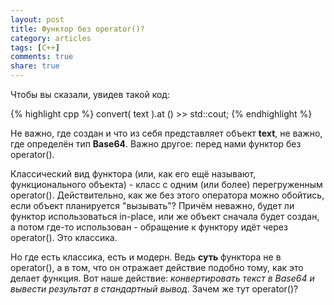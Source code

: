 ```yaml
---
layout: post
title: Функтор без operator()?
category: articles
tags: [C++]
comments: true
share: true
---
```

<!--break-->
Чтобы вы сказали, увидев такой код:

{% highlight cpp %}
    convert( text ).at <Base64>() >> std::cout;
{% endhighlight %}

Не важно, где создан и что из себя представляет объект **text**, не важно, где определён тип **Base64**. Важно другое: перед нами функтор без operator().

Классический вид функтора (или, как его ещё называют, функционального объекта) - класс с одним (или более) перегруженным operator(). Действительно, как же без этого оператора можно обойтись, если объект планируется "вызывать"? Причём неважно, будет ли функтор использоваться in-place, или же объект сначала будет создан, а потом где-то использован - обращение к функтору идёт через operator(). Это классика.

Но где есть классика, есть и модерн. Ведь **суть** функтора не в operator(), а в том, что он отражает действие подобно тому, как это делает функция. Вот наше действие: *конвертировать текст в Base64 и вывести результат в стандартный вывод*. Зачем же тут operator()?
